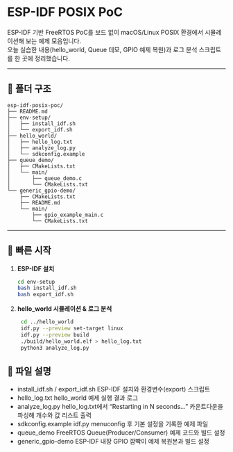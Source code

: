 # ESP-IDF POSIX PoC

ESP-IDF 기반 FreeRTOS PoC를 보드 없이 macOS/Linux POSIX 환경에서 시뮬레이션해 보는 예제 모음입니다.  
오늘 실습한 내용(hello_world, Queue 데모, GPIO 예제 복원)과 로그 분석 스크립트를 한 곳에 정리했습니다.

---

## 📂 폴더 구조
```  
esp-idf-posix-poc/
├── README.md
├── env-setup/
│   ├── install_idf.sh
│   └── export_idf.sh
├── hello_world/
│   ├── hello_log.txt
│   ├── analyze_log.py
│   └── sdkconfig.example
├── queue_demo/
│   ├── CMakeLists.txt
│   └── main/
│       ├── queue_demo.c
│       └── CMakeLists.txt
└── generic_gpio-demo/
    ├── CMakeLists.txt
    ├── README.md
    └── main/
        ├── gpio_example_main.c
        └── CMakeLists.txt
```  

---

## 🚀 빠른 시작

1. **ESP-IDF 설치**  
   ```bash
   cd env-setup
   bash install_idf.sh
   bash export_idf.sh

2. **hello_world 시뮬레이션 & 로그 분석**
   ```bash
	cd ../hello_world
	idf.py --preview set-target linux
	idf.py --preview build
	./build/hello_world.elf > hello_log.txt
	python3 analyze_log.py


## 🔧 파일 설명
- install_idf.sh / export_idf.sh
ESP-IDF 설치와 환경변수(export) 스크립트
- hello_log.txt
hello_world 예제 실행 결과 로그
- analyze_log.py
hello_log.txt에서 “Restarting in N seconds…” 카운트다운을 파싱해 개수와 값 리스트 출력
- sdkconfig.example
idf.py menuconfig 후 기본 설정을 기록한 예제 파일
- queue_demo
FreeRTOS Queue(Producer/Consumer) 예제 코드와 빌드 설정
- generic_gpio-demo
ESP-IDF 내장 GPIO 깜빡이 예제 복원본과 빌드 설정
